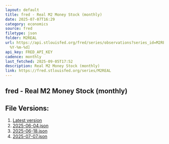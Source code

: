 ```yaml
---
layout: default
title: fred - Real M2 Money Stock (monthly)
date: 2025-07-07T16:29
category: economics
source: fred
filetype: json
folder: M2REAL
url: https://api.stlouisfed.org/fred/series/observations?series_id=M2REAL&file_type=json&observation_end=[date
  %Y-%m-%d]
api_key: FRED_API_KEY
cadence: monthly
last_fetched: 2025-09-05T17:52
description: Real M2 Money Stock (monthly)
link: https://fred.stlouisfed.org/series/M2REAL
---
```


## fred - Real M2 Money Stock (monthly)

<div id="data-chart"></div>
<div id="data-table"></div>
<script>
document.addEventListener('DOMContentLoaded', function(){
  ShowChart($('#data-chart'));
  SourceTabler($('#data-table'));
});
</script>

## File Versions:
1. [Latest version](./latest.json)
2. [2025-06-04.json](./2025-06-04.json)
3. [2025-06-18.json](./2025-06-18.json)
4. [2025-07-07.json](./2025-07-07.json)
